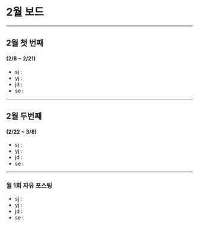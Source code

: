 # 2월 보드 

------

## 2월 첫  번째

#### (2/8 ~ 2/21)

- sj : 
- yj :
- jd : 
- se :



------

## 2월 두번째

#### (2/22 ~ 3/8)

- sj : 
- yj :
- jd : 
- se :

------

### 월 1회 자유 포스팅

- sj : 
- yj :
- jd : 
- se :